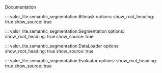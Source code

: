 Documentation

::: valor_lite.semantic_segmentation.Bitmask
    options:
        show_root_heading: true
        show_source: true

::: valor_lite.semantic_segmentation.Segmentation
    options:
        show_root_heading: true
        show_source: true

::: valor_lite.semantic_segmentation.DataLoader
    options:
        show_root_heading: true
        show_source: true

::: valor_lite.semantic_segmentation.Evaluator
    options:
        show_root_heading: true
        show_source: true

